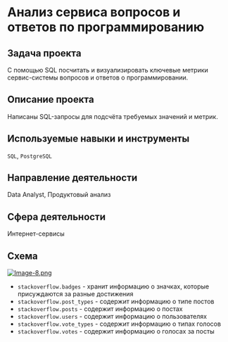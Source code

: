 # Анализ сервиса вопросов и ответов по программированию
## Задача проекта
С помощью SQL посчитать и визуализировать ключевые метрики сервис-системы вопросов и ответов о программировании.

## Описание проекта
Написаны SQL-запросы для подсчёта требуемых значений и метрик. 

## Используемые навыки и инструменты
`SQL`, `PostgreSQL`

## Направление деятельности
Data Analyst, Продуктовый анализ

## Сфера деятельности
Интернет-сервисы

## Схема
[![Image-8.png](https://i.postimg.cc/d0XHDGkz/Image-8.png)](https://postimg.cc/B8TcVLCg)
* `stackoverflow.badges` - хранит информацию о значках, которые присуждаются за разные достижения
* `stackoverflow.post_types` - содержит информацию о типе постов
* `stackoverflow.posts` - содержит информацию о постах
* `stackoverflow.users` - содержит информацию о пользователях
* `stackoverflow.vote_types` - содержит информацию о типах голосов
* `stackoverflow.votes` - содержит информацию о голосах за посты
